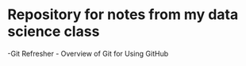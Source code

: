 # Repository for notes from my data science class

-Git Refresher - Overview of Git for Using GitHub